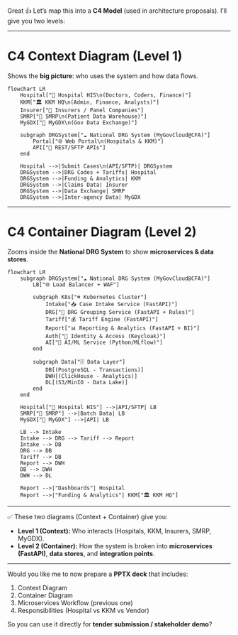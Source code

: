 Great 👍 Let’s map this into a **C4 Model** (used in architecture proposals).
I’ll give you two levels:

---

# **C4 Context Diagram (Level 1)**

Shows the **big picture**: who uses the system and how data flows.

```mermaid
flowchart LR
    Hospital["🏥 Hospital HIS\n(Doctors, Coders, Finance)"]
    KKM["🏛️ KKM HQ\n(Admin, Finance, Analysts)"]
    Insurer["💼 Insurers / Panel Companies"]
    SMRP["📡 SMRP\n(Patient Data Warehouse)"]
    MyGDX["📡 MyGDX\n(Gov Data Exchange)"]

    subgraph DRGSystem["☁️ National DRG System (MyGovCloud@CFA)"]
        Portal["🌐 Web Portal\n(Hospitals & KKM)"]
        API["🔗 REST/SFTP APIs"]
    end

    Hospital -->|Submit Cases\n(API/SFTP)| DRGSystem
    DRGSystem -->|DRG Codes + Tariffs| Hospital
    DRGSystem -->|Funding & Analytics| KKM
    DRGSystem -->|Claims Data| Insurer
    DRGSystem -->|Data Exchange| SMRP
    DRGSystem -->|Inter-agency Data| MyGDX
```

---

# **C4 Container Diagram (Level 2)**

Zooms inside the **National DRG System** to show **microservices & data stores**.

```mermaid
flowchart LR
    subgraph DRGSystem["☁️ National DRG System (MyGovCloud@CFA)"]
        LB["🌐 Load Balancer + WAF"]

        subgraph K8s["☸️ Kubernetes Cluster"]
            Intake["📥 Case Intake Service (FastAPI)"]
            DRG["🧮 DRG Grouping Service (FastAPI + Rules)"]
            Tariff["💰 Tariff Engine (FastAPI)"]
            Report["📊 Reporting & Analytics (FastAPI + BI)"]
            Auth["🔑 Identity & Access (Keycloak)"]
            AI["🤖 AI/ML Service (Python/MLflow)"]
        end

        subgraph Data["🗄️ Data Layer"]
            DB[(PostgreSQL - Transactions)]
            DWH[(ClickHouse - Analytics)]
            DL[(S3/MinIO - Data Lake)]
        end
    end

    Hospital["🏥 Hospital HIS"] -->|API/SFTP| LB
    SMRP["📡 SMRP"] -->|Batch Data| LB
    MyGDX["📡 MyGDX"] -->|API| LB

    LB --> Intake
    Intake --> DRG --> Tariff --> Report
    Intake --> DB
    DRG --> DB
    Tariff --> DB
    Report --> DWH
    DB --> DWH
    DWH --> DL

    Report -->|"Dashboards"| Hospital
    Report -->|"Funding & Analytics"| KKM["🏛️ KKM HQ"]
```

---

✅ These two diagrams (Context + Container) give you:

* **Level 1 (Context):** Who interacts (Hospitals, KKM, Insurers, SMRP, MyGDX).
* **Level 2 (Container):** How the system is broken into **microservices (FastAPI)**, **data stores**, and **integration points**.

---

Would you like me to now prepare a **PPTX deck** that includes:

1. Context Diagram
2. Container Diagram
3. Microservices Workflow (previous one)
4. Responsibilities (Hospital vs KKM vs Vendor)

So you can use it directly for **tender submission / stakeholder demo**?
